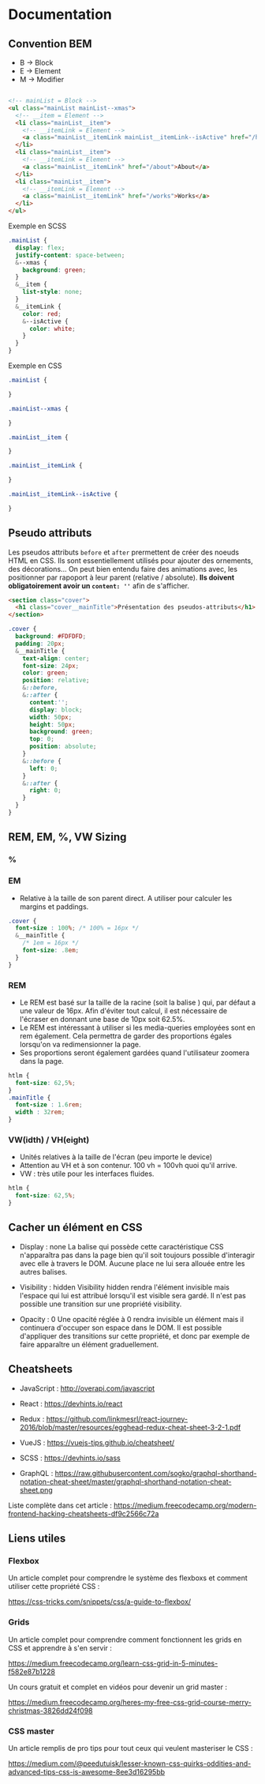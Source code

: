 # Documentation

## Convention BEM
* B -> Block
* E -> Element
* M -> Modifier

```html

<!-- mainList = Block -->
<ul class="mainList mainList--xmas">
  <!-- __item = Element -->
  <li class="mainList__item">
    <!-- __itemLink = Element -->
    <a class="mainList__itemLink mainList__itemLink--isActive" href="/home">HOME</a>
  </li>
  <li class="mainList__item">
    <!-- __itemLink = Element -->
    <a class="mainList__itemLink" href="/about">About</a>
  </li>
  <li class="mainList__item">
    <!-- __itemLink = Element -->
    <a class="mainList__itemLink" href="/works">Works</a>
  </li>
</ul>
```

Exemple en SCSS

```css
.mainList {
  display: flex;
  justify-content: space-between;
  &--xmas {
    background: green;
  }
  &__item {
    list-style: none;
  }
  &__itemLink {
    color: red;
    &--isActive {
      color: white;
    }
  }
}
```

Exemple en CSS

```css
.mainList {

}

.mainList--xmas {

}

.mainList__item {

}

.mainList__itemLink {

}

.mainList__itemLink--isActive {

}
```

## Pseudo attributs

Les pseudos attributs `before` et `after` prermettent de créer des noeuds HTML en CSS.
Ils sont essentiellement utilisés pour ajouter des ornements, des décorations... On peut bien entendu faire des animations avec, les positionner par rapoport à leur parent (relative / absolute). **Ils doivent obligatoirement avoir un `content: ''`** afin de s'afficher.

```HTML
<section class="cover">
  <h1 class="cover__mainTitle">Présentation des pseudos-attributs</h1>
</section>
```

```CSS
.cover {
  background: #FDFDFD;
  padding: 20px;
  &__mainTitle {
    text-align: center;
    font-size: 24px;
    color: green;
    position: relative;
    &::before,
    &::after {
      content:'';
      display: block;
      width: 50px;
      height: 50px;
      background: green;
      top: 0;
      position: absolute;
    }
    &::before {
      left: 0;
    }
    &::after {
      right: 0;
    }
  }
}
```

## REM, EM, %, VW Sizing

### %

### EM

* Relative à la taille de son parent direct. A utiliser pour calculer les margins et paddings.

```CSS
.cover {
  font-size : 100%; /* 100% = 16px */
  &__mainTitle {
    /* 1em = 16px */
    font-size: .8em;
  }
}
```

### REM

* Le REM est basé sur la taille de la racine (soit la balise <html>) qui, par défaut a une valeur de 16px. Afin d'éviter tout calcul, il est nécessaire de l'écraser en donnant une base de 10px soit 62.5%.
* Le REM est intéressant à utiliser si les media-queries employées sont en rem également. Cela permettra de garder des proportions égales lorsqu'on va redimensionner la page.
* Ses proportions seront également gardées quand l'utilisateur zoomera dans la page.

```css
htlm {
  font-size: 62,5%;
}
.mainTitle {
  font-size : 1.6rem;
  width : 32rem;
}
```

### VW(idth) / VH(eight)

* Unités relatives à la taille de l'écran (peu importe le device)
* Attention au VH et à son contenur. 100 vh = 100vh quoi qu'il arrive.
* VW : très utile pour les interfaces fluides.

```css
htlm {
  font-size: 62,5%;
}
```

## Cacher un élément en CSS

* Display : none 
La balise qui possède cette caractéristique CSS n'apparaîtra pas dans la page bien qu'il soit toujours possible d'interagir avec elle à travers le DOM. Aucune place ne lui sera allouée entre les autres balises.

* Visibility : hidden
Visibility hidden rendra l'élément invisible mais l'espace qui lui est attribué lorsqu'il est visible sera gardé. Il n'est pas possible une transition sur une propriété visibility.

* Opacity : 0
Une opacité réglée à 0 rendra invisible un élément mais il continuera d'occuper son espace dans le DOM. Il est possible d'appliquer des transitions sur cette propriété, et donc par exemple de faire apparaître un élément graduellement. 

## Cheatsheets

* JavaScript : http://overapi.com/javascript

* React :  https://devhints.io/react

* Redux : https://github.com/linkmesrl/react-journey-2016/blob/master/resources/egghead-redux-cheat-sheet-3-2-1.pdf

* VueJS : https://vuejs-tips.github.io/cheatsheet/

* SCSS : https://devhints.io/sass

* GraphQL : https://raw.githubusercontent.com/sogko/graphql-shorthand-notation-cheat-sheet/master/graphql-shorthand-notation-cheat-sheet.png

Liste complète dans cet article : https://medium.freecodecamp.org/modern-frontend-hacking-cheatsheets-df9c2566c72a


## Liens utiles

### Flexbox

Un article complet pour comprendre le système des flexboxs et comment utiliser cette propriété CSS :

https://css-tricks.com/snippets/css/a-guide-to-flexbox/

### Grids

Un article complet pour comprendre comment fonctionnent les grids en CSS et apprendre à s'en servir :

https://medium.freecodecamp.org/learn-css-grid-in-5-minutes-f582e87b1228

Un cours gratuit et complet en vidéos pour devenir un grid master : 

https://medium.freecodecamp.org/heres-my-free-css-grid-course-merry-christmas-3826dd24f098

### CSS master

Un article remplis de pro tips pour tout ceux qui veulent masteriser le CSS :

https://medium.com/@peedutuisk/lesser-known-css-quirks-oddities-and-advanced-tips-css-is-awesome-8ee3d16295bb






